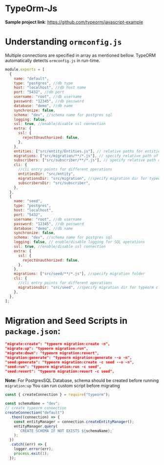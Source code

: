 # TypeOrm-Js

**Sample project link**: https://github.com/typeorm/javascript-example

# Understanding `ormconfig.js`

Multiple connections are specified in array as mentioned bellow. TypeORM automatically detects `ormconfig.js` in run-time.

```js
module.exports = [
  {
    name: "default",
    type: "postgres", //db type
    host: "localhost", //db host name
    port: "5432", //db port
    username: "root", //db username
    password: "12345", //db password
    database: "demo", //db name
    synchronize: false,
    schema: "dev", //schema name for postgres sql
    logging: false,
    ssl: true, //enable/disable ssl connection
    extra: {
      ssl: {
        rejectUnauthorized: false,
      },
    },
    entities: ["src/entity/Entities.js"], // relative paths for entities (Modifiable)
    migrations: ["src/migration/**/*.js"], // specify relative path of migrations folder  (Modifiable)
    subscribers: ["src/subscriber/**/*.js"], // specify relative path of migrations folder  (Modifiable)
    cli: {
      //cli entry points for different operations
      entitiesDir: "src/entity",
      migrationsDir: "src/migration", //specify migration dir for typeorm cli
      subscribersDir: "src/subscriber",
    },
  },
  {
    name: "seed",
    type: "postgres",
    host: "localhost",
    port: "5432",
    username: "root", //db username
    password: "12345", //db password
    database: "demo", //db name
    synchronize: false,
    schema: "dev", //schema name for postgres sql
    logging: false, // enable/disable logging for SQL operations
    ssl: true, //enable/disable ssl connection
    extra: {
      ssl: {
        rejectUnauthorized: false,
      },
    },
    migrations: ["src/seed/**/*.js"], //specify migration folder
    cli: {
      //cli entry points for different operations
      migrationsDir: "src/seed", //specify migration dir for typeorm cli
    },
  },
];
```

# Migration and Seed Scripts in `package.json`:

```json
"migrate:create": "typeorm migration:create -n",
"migrate:up": "typeorm migration:run",
"migrate:down": "typeorm migration:revert",
"migration:generate": "typeorm migration:generate --o -n",
"seed:generate": "typeorm migration:create -c seed --o -n",
"seed:run": "typeorm migration:run -c seed",
"seed:revert": "typeorm migration:revert -c seed",
```

**Note:** For PostgresSQL Database, schema should be created before running `migration:up`
You can run custom script before migrating

```js
const { createConnection } = require("typeorm");

const schemaName = "dev";
// create typeorm connection
createConnection("default")
  .then((connection) => {
    const entityManager = connection.createEntityManager();
    entityManager.query(
      `CREATE SCHEMA IF NOT EXISTS ${schemaName};`
    );
  })
  .catch((err) => {
    logger.error(err);
    process.exit(1);
  });
```
